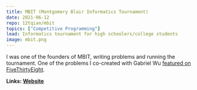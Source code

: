 ```yaml
---
title: MBIT (Montgomery Blair Informatics Tournament)
date: 2021-06-12
repo: 12tqian/mbit
topics: ["Competitive Programming"]
lead: Informatics tournament for high schoolers/college students
image: mbit.png
---
```


I was one of the founders of MBIT, writing problems and running the tournament. One of the problems I co-created with Gabriel Wu [featured on FiveThirtyEight](https://fivethirtyeight.com/features/can-you-outthink-the-sphinx/).

**Links: [Website](https://mbit.mbhs.edu/)**
